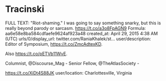 # Tracinski

FULL TEXT: "Riot-shaming." I was going to say something snarky, but this is really beyond parody or sarcasm. https://t.co/a3o8FpAGN9
Formula: aa6e58e8ba584cdfaefe9624af923a48
created_at: April 29, 2015 4:38 AM (UTC)
urls/0/display_url: twitter.com/RaniaKhalek/st…
user/description: Editor of Symposium, https://t.co/ZmcAdtexKD.

Also https://t.co/pETVb11WvE.

Columnist, @Discourse_Mag -
Senior Fellow, @TheAtlasSociety - 

https://t.co/XiDt4S88JK
user/location: Charlottesville, Virginia